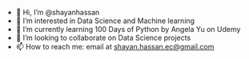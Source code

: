 - 👋 Hi, I’m @shayanhassan
- 👀 I’m interested in Data Science and Machine learning
- 🌱 I’m currently learning 100 Days of Python by Angela Yu on Udemy
- 💞️ I’m looking to collaborate on Data Science projects
- 📫 How to reach me: email at shayan.hassan.ec@gmail.com

<!---
shayanhassan/shayanhassan is a ✨ special ✨ repository because its `README.md` (this file) appears on your GitHub profile.
You can click the Preview link to take a look at your changes.
--->
